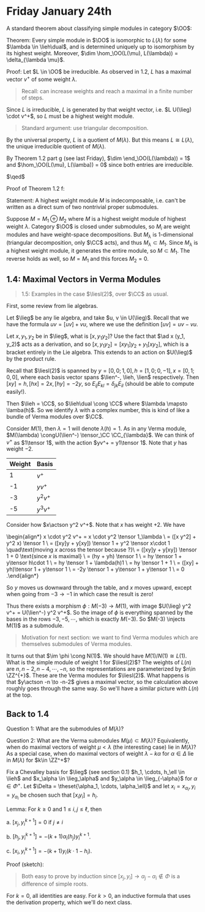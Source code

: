 # Friday January 24th

A standard theorem about classifying simple modules in category $\OO$:

Theorem:
Every simple module in $\OO$ is isomorphic to $L(\lambda)$ for some $\lambda \in \lieh\dual$, and is determined uniquely up to isomorphism by its highest weight.
Moreover, $\dim \hom_\OO(L(\mu), L(\lambda)) = \delta_{\lambda \mu}$.


Proof:
Let $L \in \OO$ be irreducible.
As observed in 1.2, $L$ has a maximal vector $v^+$ of some weight $\lambda$.

> Recall: can increase weights and reach a maximal in a finite number of steps.

Since $L$ is irreducible, $L$ is generated by that weight vector, i.e. $L U(\lieg) \cdot v^+$, so $L$ must be a highest weight module.

> Standard argument: use triangular decomposition.

By the universal property, $L$ is a quotient of $M(\lambda)$.
But this means $L \cong L(\lambda)$, the unique irreducible quotient of $M(\lambda)$.

By Theorem 1.2 part g (see last Friday), $\dim \end_\OO(L(\lambda)) = 1$ and $\hom_\OO(L(\mu), L(\lamba)) = 0$ since both entries are irreducible.

$\qed$

Proof of Theorem 1.2 f:

Statement:
A highest weight module $M$ is indecomposable, i.e. can't be written as a direct sum of two nontrivial proper submodules.

Suppose $M = M_1 \oplus M_2$ where $M$ is a highest weight module of highest weight $\lambda$.
Category $\OO$ is closed under submodules, so $M_i$ are weight modules and have weight-space decompositions.
But $M_\lambda$ is 1-dimensional (triangular decomposition, only $\CC$ acts), and thus $M_\lambda \subset M_1$.
Since $M_\lambda$ is a highest weight module, it generates the entire module, so $M \subset M_1$.
The reverse holds as well, so $M = M_1$ and this forces $M_2 = 0$.

## 1.4: Maximal Vectors in Verma Modules

> 1.5: Examples in the case $\liesl(2)$, over $\CC$ as usual.

First, some review from lie algebras.

Let $\lieg$ be any lie algebra, and take $u, v \in U(\lieg)$.
Recall that we have the formula $uv = [uv] + vu$, where we use the definition $[uv] = uv - vu$.

Let $x, y_1, y_2$ be in $\lieg$, what is $[x, y_1 y_2]$?
Use the fact that $\ad x (y_1, y_2)$ acts as a derivation, and so $[x, y_1 y_2] = [x y_1]y_2 + y_1[x y_2]$, which is a bracket entirely in the Lie algebra.
This extends to an action on $U(\lieg)$ by the product rule.

Recall that $\liesl(2)$ is spanned by $y =[0,0; 1,0], h = [1,0; 0, -1], x = [0,1; 0,0]$, where each basis vector spans $\lien^-, \lieh, \lien$ respectively.
Then $[x y] = h, [h x] = 2x, [h y] = -2y$, so $E_{ij} E_{kl} = \delta_{jk} E_{il}$ (should be able to compute easily!).

Then $\lieh = \CC$, so $\lieh\dual \cong \CC$ where $\lambda \mapsto \lamba(h)$.
So we identify $\lambda$ with a complex number, this is kind of like a bundle of Verma modules over $\CC$.

Consider $M(1)$, then $\lambda = 1$ will denote $\lambda(h) = 1$.
As in any Verma module, $M(\lambda) \congU(\lien^-) \tensor_\CC \CC_{\lambda}$.
We can think of $v^+$ as $1\tensor 1$, with the action $yv^+ = y1\tensor 1$.
Note that $y$ has weight $-2$.


Weight | Basis 
-----| ----- |
1   | $v^+$ |
-1  | $yv^+$ |
-3  | $y^2 v^+$ |
-5  | $y^3 v^+$ |

Consider how $x\actson y^2 v^+$.
Note that $x$ has weight $+2$.
We have 

\begin{align*}
x \cdot y^2 v^+ 
= x \cdot y^2 \tensor 1_\lambda \\
= ([x y^2] + y^2 x) \tensor 1 \\
= ([xy]y + y[xy]) \tensor 1 + y^2 \tensor x\cdot 1 \quad\text{moving $x$ across the tensor because ?}\\
= ([xy]y + y[xy]) \tensor 1 + 0  \text{since $x$ is maximal} \\
= (hy + yh) \tensor 1 \\
= hy \tensor 1 + y\tensor h\cdot 1 \\
= hy \tensor 1 + \lambda(h)1 \\
= hy \tensor 1 + 1 \\
= ([xy] + yh)\tensor 1 + y\tensor 1 \\
= -2y \tensor 1 + y\tensor 1 + y\tensor 1 \\
= 0
.\end{align*}


So $y$ moves us downward through the table, and $x$ moves upward, except when going from $-3\to -1$ in which case the result is zero!

Thus there exists a morphism $\phi: M(-3) \to M(1)$, with image $U(\lieg) y^2 v^+ = U(\lien^-) y^2 v^+$.
So the image of $\phi$ is everything spanned by the bases in the rows $-3, -5, \cdots$, which is exactly $M(-3)$.
So $M(-3) \injects M(1)$ as a submodule.

> Motivation for next section: we want to find Verma modules which are themselves submodules of Verma modules.

It turns out that $\im \phi \cong N(1)$.
We should have $M(1) / N(1) \cong L(1)$.
What is the simple module of weight 1 for $\liesl(2)$?
The weights of $L(n)$ are $n, n-2, n-4, \cdots, -n$, so the representations are parameterized by $n\in \ZZ^{+}$.
These are the Verma modules for $\liesl(2)$.
What happens is that $y\actson -n \to -n-2$ gives a maximal vector, so the calculation above roughly goes through the same way.
So we'll have a similar picture with $L(n)$ at the top.

## Back to 1.4

Question 1: 
What are the submodules of $M(\lambda)$?

Question 2:
What are the Verma submodules $M(\mu) \subset M(\lambda)$?
Equivalently, when do maximal vectors of weight $\mu < \lambda$ (the interesting case) lie in $M(\lambda)$?
As a special case, when do maximal vectors of weight $\lambda - k\alpha$ for $\alpha \in \Delta$ lie in $M(\lambda)$ for $k\in \ZZ^+$?

Fix a Chevalley basis for $\lieg$ (see section 0.1) $h_1, \cdots, h_\ell \in \lieh$ and $x_\alpha \in \lieg_\alpha$ and $y_\alpha \in \lieg_{-\alpha}$ for $\alpha \in \Phi^+$.
Let $\Delta = \theset{\alpha_1, \cdots, \alpha_\ell}$ and let $x_i = x_{\alpha_i}, y_i = y_{\alpha_i}$ be chosen such that $[x_i y_i] = h_i$.


Lemma:
For $k\geq 0$ and $1\leq i, j \leq \ell$, then

a. $[x_j, y_i^{k+1}] = 0$ if $j\neq i$

b. $[h_j, y_i^{k+1}] = -(k+1) \alpha_i(h_j) y_i^{k+1}$.

c. $[x_i, y_i^{k+1}] = -(k+1) y_i(k\cdot 1 - h_i)$.


Proof (sketch):

> Both easy to prove by induction since $[x_j, y_i] \to \alpha_j - \alpha_i \not\in \Phi$ is a difference of simple roots.

For $k=0$, all identities are easy.
For $k> 0$, an inductive formula that uses the derivation property, which we'll do next class.
